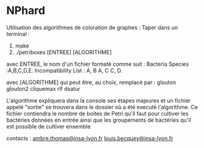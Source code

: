 # NPhard

Utilisation des algorithmes de coloration de graphes :
Taper dans un terminal :

1) make
2) ./petriboxes [ENTREE] [ALGORITHME]

avec ENTREE, le nom d'un fichier formaté comme suit :
Bacteria Species :A,B,C,D,E.
Incompatibility List :
A, B
A, C
C, D.

avec [ALGORITHME] qui peut être, au choix, remplacé par :
glouton
glouton2
cliquemax
rlf
dsatur

L'algorithme expliquera dans la console ses étapes majeures et un
fichier appelé "sortie" se trouvera dans le dossier où a été
executé l'algorithme. Ce fichier contiendra le nombre de boites de
Petri qu'il faut pour cultiver les bactéries données en entrée ainsi
que les groupements de bactéries qu'il est possible de cultiver ensemble

contacts :
ambre.thomas@insa-lyon.fr
louis.becquey@insa-lyon.fr
